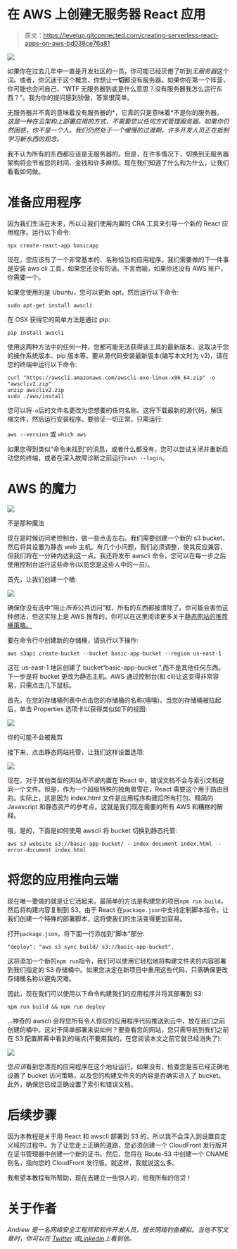 # 在 AWS 上创建无服务器 React 应用

> 原文：<https://levelup.gitconnected.com/creating-serverless-react-apps-on-aws-bd038ce76a81>

![](img/dbad15b1040ef2c30a587f7735904970.png)

如果你在过去几年中一直是开发社区的一员，你可能已经厌倦了听到*无服务器*这个词。或者，你沉迷于这个概念，你想让**一切**都没有服务器。如果你在第一个阵营，你可能也会问自己，“WTF 无服务器到底是什么意思？没有服务器我怎么运行东西？”。我为你的提问感到骄傲，答案很简单。

无服务器并不真的意味着没有服务器的*，它真的只是意味着*不是你的服务器。*这是一种在云架构上部署应用的方式，不需要您以任何方式管理服务器。如果你仍然困惑，你不是一个人。我们仍然处于一个缓慢的过渡期，许多开发人员正在抵制学习新东西的观念。*

我不认为所有的东西都应该是无服务器的。但是，在许多情况下，切换到无服务器架构将会节省您的时间、金钱和许多麻烦。现在我们知道了什么和为什么，让我们看看如何做。

# 准备应用程序

因为我们生活在未来，所以让我们使用内置的 CRA 工具来引导一个新的 React 应用程序。运行以下命令:

```
npx create-react-app basicapp
```

现在，您应该有了一个非常基本的、名称恰当的应用程序。我们需要做的下一件事是安装 aws cli 工具，如果您还没有的话。不言而喻，如果你还没有 AWS 账户，你需要一个。

如果您使用的是 Ubuntu，您可以更新 apt，然后运行以下命令:

```
sudo apt-get install awscli
```

在 OSX 获得它的简单方法是通过 pip:

```
pip install awscli
```

使用这两种方法中的任何一种，您都可能无法获得该工具的最新版本，这取决于您的操作系统版本、pip 版本等。要从源代码安装最新版本(编写本文时为 v2)，请在您的终端中运行以下命令:

```
curl "https://awscli.amazonaws.com/awscli-exe-linux-x86_64.zip" -o "awscliv2.zip"
unzip awscliv2.zip
sudo ./aws/install
```

您可以将`-o`后的文件名更改为您想要的任何名称。这将下载最新的源代码，解压缩文件，然后运行安装程序。要验证一切正常，只需运行:

`aws --version`
或
`which aws`

如果您得到类似“命令未找到”的消息，或者什么都没有，您可以尝试关闭并重新启动您的终端，或者在深入故障诊断之前运行`bash --login`。

# AWS 的魔力

![](img/4d63649d9c4347e9cf07ee9bef32ef4a.png)

不是那种魔法

现在是时候访问老控制台，做一些点击左右。我们需要创建一个新的 s3 bucket，然后将其设置为静态 web 主机。有几个小问题，我们必须调整，使其反应兼容，但我们将在一分钟内达到这一点。我还将发布 awscli 命令，您可以在每一步之后使用控制台运行这些命令(以防您是这些人中的一员)。

首先，让我们创建一个桶:

![](img/1d952dd22788a41a249ad01974d4b6a0.png)

确保你没有选中“阻止*所有*公共访问”框，所有的东西都被清除了。你可能会害怕这种想法，但这实际上是 AWS 推荐的。你可以在这里阅读更多关于[静态网站的推荐桶策略。](https://docs.aws.amazon.com/AmazonS3/latest/dev/WebsiteAccessPermissionsReqd.html)

要在命令行中创建新的存储桶，请执行以下操作:

```
aws s3api create-bucket --bucket basic-app-bucket --region us-east-1
```

这在 us-east-1 地区创建了 bucket“basic-app-bucket ”,而不是其他任何东西。下一步是将 bucket 更改为静态主机。AWS 通过控制台(和 cli)让这变得非常容易，只需点击几下鼠标。

首先，在您的存储桶列表中点击您的存储桶的名称(嘻嘻)。当您的存储桶被拉起后，单击 Properties 选项卡以获得类似如下的视图:

![](img/8d2d38e231a7c78b730e44b9319db5b7.png)

你的可能不会被裁剪

接下来，点击静态网站托管，让我们这样设置选项:

![](img/c2819317d0d6bb818b1c2ded9ddef95f.png)

现在，对于其他类型的网站*而不是*内置在 React 中，错误文档不会与索引文档是同一个文件。但是，作为一个超级特殊的独角兽雪花，React 需要这个用于路由目的。实际上，这是因为 index.html 文件是应用程序构建后所有打包、精简的 Javascript 和静态资产的参考点。这就是我们现在需要的所有 AWS 和糟糕的解释。

哦，是的，下面是如何使用 awscli 将 bucket 切换到静态托管:

```
aws s3 website s3://basic-app-bucket/ --index-document index.html --error-document index.html
```

# 将您的应用推向云端

现在唯一要做的就是让它活起来。最简单的方法是构建您的项目`npm run build`，然后将构建内容复制到 S3。由于 React 在`package.json`中支持定制脚本指令，让我们创建一个特殊的部署脚本，这将使我们的生活变得更加容易。

打开`package.json`，将下面一行添加到“脚本”部分:

```
"deploy": "aws s3 sync build/ s3://basic-app-bucket",
```

这将添加一个新的`npm run`指令，我们可以使用它轻松地将构建文件夹的内容部署到我们指定的 S3 存储桶中。如果您决定在新项目中重用这些代码，只需确保更改存储桶名称以避免灾难。

因此，现在我们可以使用以下命令构建我们的应用程序并将其部署到 S3:

```
npm run build && npm run deploy
```

…神奇的 awscli 会将您所有令人惊叹的应用程序代码推送到云中，放在我们之前创建的桶中。这对于简单部署来说如何？要查看您的网站，您只需导航到我们之前在 S3 配置屏幕中看到的端点(不要用我的，在您阅读本文之前它就已经消失了):

![](img/cce37c3b924e7878ed439f2a41ba7f1f.png)

您*应该*看到您漂亮的应用程序在这个地址运行。如果没有，检查您是否已经正确地设置了 bucket 访问策略，以及您的构建文件夹的内容是否确实进入了 bucket。此外，确保您已经正确设置了索引和错误文档。

# 后续步骤

因为本教程是关于用 React 和 awscli 部署到 S3 的，所以我不会深入到设置自定义域的过程中。为了让您走上正确的道路，您必须创建一个 CloudFront 发行版并在证书管理器中创建一个新的证书。然后，您将在 Route-53 中创建一个 CNAME 别名，指向您的 CloudFront 发行版。就这样，我就说这么多。

我希望本教程有所帮助，现在去建立一些惊人的，给我所有的信贷！

# 关于作者

*Andrew 是一名网络安全工程师和软件开发人员，擅长网络钓鱼模拟。当他不写文章时，你可以在* [*Twitter*](https://twitter.com/_drewlong/photo) *或*[*Linkedin*](https://www.linkedin.com/in/cdrewlong/)*上看到他。*